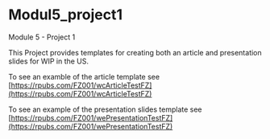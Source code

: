 # Modul5_project1
Module 5 - Project 1

This Project provides templates for creating both an article and presentation slides for WIP in the US.

To see an examble of the article template see [https://rpubs.com/FZ001/wcArticleTestFZ](https://rpubs.com/FZ001/wcArticleTestFZ)

To see an example of the presentation slides template see [https://rpubs.com/FZ001/wePresentationTestFZ](https://rpubs.com/FZ001/wePresentationTestFZ)

